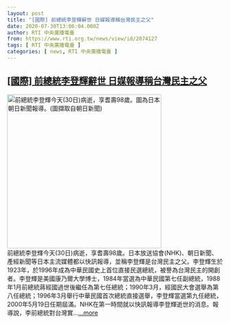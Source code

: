 ```yaml
---
layout: post
title: "[國際] 前總統李登輝辭世 日媒報導稱台灣民主之父"
date: 2020-07-30T13:06:04.000Z
author: RTI 中央廣播電臺
from: https://www.rti.org.tw/news/view/id/2074127
tags: [ RTI 中央廣播電臺 ]
categories: [ news, RTI 中央廣播電臺 ]
---
```

<!--1596114364000-->
[[國際] 前總統李登輝辭世 日媒報導稱台灣民主之父](https://www.rti.org.tw/news/view/id/2074127)
------

<div>
<img src="https://static.rti.org.tw/assets/thumbnails/2020/07/30/7fea1b92226b27df5880568192d68f0f.JPG" width="360" alt="前總統李登輝今天(30日)病逝，享耆壽98歲。圖為日本朝日新聞報導。(圖擷取自朝日新聞)" title="前總統李登輝今天(30日)病逝，享耆壽98歲。圖為日本朝日新聞報導。(圖擷取自朝日新聞)"><br>前總統李登輝今天(30日)病逝，享耆壽98歲。日本放送協會(NHK)、朝日新聞、產經新聞等日本主流媒體都以快訊報導，並稱李登輝是台灣民主之父。李登輝生於1923年，於1996年成為中華民國史上首位直接民選總統，被譽為台灣民主的開創者。李登輝是美國康乃爾大學博士，1984年當選為中華民國第七任副總統，1988年1月前總統蔣經國過世後繼任為第七任總統；1990年3月，經國民大會選舉為第八任總統；1996年3月舉行中華民國首次總統直接選舉，李登輝當選第九任總統，2000年5月19日任期屆滿。NHK在第一時間就以快訊報導李登輝逝世的消息。報導說，李前總統對台灣實...<a target="_blank" href="https://www.rti.org.tw/news/view/id/2074127">...more</a>
</div>
